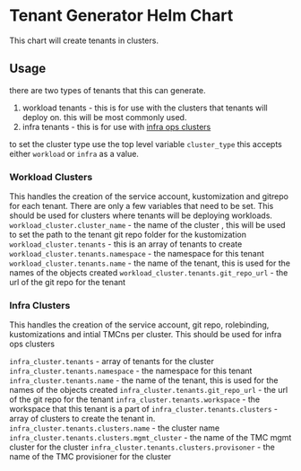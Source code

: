 # Tenant Generator Helm Chart

This chart will create tenants in clusters. 


## Usage

there are two types of tenants that this can generate.

1. workload tenants -  this is for use with the clusters that tenants will deploy on. this will be most commonly used. 
2. infra tenants - this is for use with [infra ops clusters](https://github.com/warroyo/flux-tmc-multitenant#explaining-the-infra-ops-cluster)

to set the cluster type use the top level variable `cluster_type` this accepts either `workload` or `infra` as a value.

### Workload Clusters

This handles the creation of the service account, kustomization and gitrepo for each tenant. There are only a few variables that need to be set. This should be used for clusters where tenants will be deploying workloads. 
`workload_cluster.cluster_name` -  the name of the cluster , this will be used to set the path to the tenant git repo folder for the kustomization
`workload_cluster.tenants` - this is an array of tenants to create
`workload_cluster.tenants.namespace` - the namespace for this tenant
`workload_cluster.tenants.name` - the name of the tenant, this is used for the names of the objects created
`workload_cluster.tenants.git_repo_url` -  the url of the git repo for the tenant


### Infra Clusters

This handles the creation of the service account, git repo, rolebinding, kustomizations and intial TMCns per cluster. This should be used for infra ops clusters

`infra_cluster.tenants` - array of tenants for the cluster
`infra_cluster.tenants.namespace` - the namespace for this tenant
`infra_cluster.tenants.name` - the name of the tenant, this is used for the names of the objects created
`infra_cluster.tenants.git_repo_url` -  the url of the git repo for the tenant
`infra_cluster.tenants.workspace` -  the workspace that this tenant is a part of
`infra_cluster.tenants.clusters` -  array of clusters to create the tenant in.
`infra_cluster.tenants.clusters.name` -  the cluster name
`infra_cluster.tenants.clusters.mgmt_cluster` -  the name of the TMC mgmt cluster for the cluster
`infra_cluster.tenants.clusters.provisoner` - the name of the TMC provisioner for the cluster